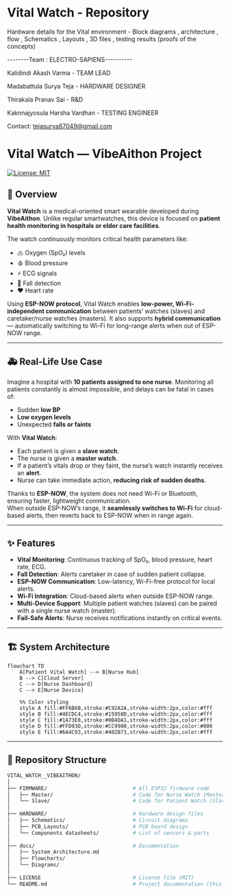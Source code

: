 # Vital Watch - Repository



Hardware details for the Vital environment - Block diagrams , architecture , flow ,  Schematics , Layouts , 3D files , testing results (proofs of the concepts)


--------Team : ELECTRO-SAPIENS----------

Kalidindi Akash Varma         -     TEAM LEAD

Madabattula Surya Teja        -     HARDWARE DESIGNER

Thirakala Pranav Sai          -     R&D 

Kaknnajyosula Harsha Vardhan  -     TESTING ENGINEER

Contact: tejasurya67049@gmail.com

# Vital Watch — VibeAithon Project  

[![License: MIT](https://img.shields.io/badge/License-MIT-yellow.svg)](LICENSE)

## 📖 Overview  

**Vital Watch** is a medical-oriented smart wearable developed during **VibeAithon**. Unlike regular smartwatches, this device is focused on **patient health monitoring in hospitals or elder care facilities**.  

The watch continuously monitors critical health parameters like:  
- 🫁 Oxygen (SpO₂) levels  
- 🩸 Blood pressure  
- ⚡ ECG signals  
- 🧍 Fall detection  
- ❤️ Heart rate  

Using **ESP-NOW protocol**, Vital Watch enables **low-power, Wi-Fi-independent communication** between patients’ watches (slaves) and caretaker/nurse watches (masters). It also supports **hybrid communication** — automatically switching to Wi-Fi for long-range alerts when out of ESP-NOW range.  

---

## 🚑 Real-Life Use Case  

Imagine a hospital with **10 patients assigned to one nurse**. Monitoring all patients constantly is almost impossible, and delays can be fatal in cases of:  
- Sudden **low BP**  
- **Low oxygen levels**  
- Unexpected **falls or faints**  

With **Vital Watch**:  
- Each patient is given a **slave watch**.  
- The nurse is given a **master watch**.  
- If a patient’s vitals drop or they faint, the nurse’s watch instantly receives an **alert**.  
- Nurse can take immediate action, **reducing risk of sudden deaths**.  

Thanks to **ESP-NOW**, the system does not need Wi-Fi or Bluetooth, ensuring faster, lightweight communication.  
When outside ESP-NOW’s range, it **seamlessly switches to Wi-Fi** for cloud-based alerts, then reverts back to ESP-NOW when in range again.  

---

## ✨ Features  

- **Vital Monitoring**: Continuous tracking of SpO₂, blood pressure, heart rate, ECG.  
- **Fall Detection**: Alerts caretaker in case of sudden patient collapse.  
- **ESP-NOW Communication**: Low-latency, Wi-Fi-free protocol for local alerts.  
- **Wi-Fi Integration**: Cloud-based alerts when outside ESP-NOW range.  
- **Multi-Device Support**: Multiple patient watches (slaves) can be paired with a single nurse watch (master).  
- **Fail-Safe Alerts**: Nurse receives notifications instantly on critical events.  

---

## 🏗️ System Architecture  

```mermaid
flowchart TD
    A[Patient Vital Watch] --> B[Nurse Hub]
    B --> C[Cloud Server]
    C --> D[Nurse Dashboard]
    C --> E[Nurse Device]

    %% Color styling
    style A fill:#FF6B6B,stroke:#C92A2A,stroke-width:2px,color:#fff
    style B fill:#4ECDC4,stroke:#15958D,stroke-width:2px,color:#fff
    style C fill:#1A73E8,stroke:#0B4DA1,stroke-width:2px,color:#fff
    style D fill:#FFD93D,stroke:#CC9900,stroke-width:2px,color:#000
    style E fill:#6A4C93,stroke:#402B73,stroke-width:2px,color:#fff

```
---

## 📂 Repository Structure 

```bash
VITAL_WATCH__VIBEAITHON/
│
├── FIRMWARE/                            # All ESP32 firmware code
│   ├── Master/                          # Code for Nurse Watch (Master mode)
│   └── Slave/                           # Code for Patient Watch (Slave mode)
│
├── HARDWARE/                            # Hardware design files
│   ├── Schematics/                      # Circuit diagrams
│   ├── PCB_Layouts/                     # PCB board design
│   └── Components datasheets/           # List of sensors & parts
│
├── docs/                                # Documentation
│   ├── System_Architecture.md
│   ├── Flowcharts/
│   └── Diagrams/
│
├── LICENSE                              # License file (MIT)
└── README.md                            # Project documentation (this file)
